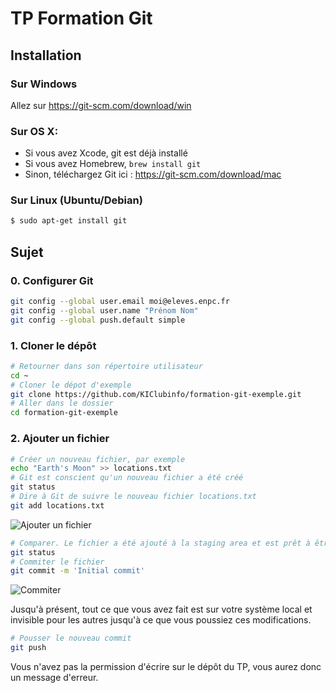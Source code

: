 TP Formation Git
================

## Installation

### Sur Windows
Allez sur https://git-scm.com/download/win

### Sur OS X:
- Si vous avez Xcode, git est déjà installé
- Si vous avez Homebrew, `brew install git`
- Sinon, téléchargez Git ici : https://git-scm.com/download/mac

### Sur Linux (Ubuntu/Debian)
``` bash
$ sudo apt-get install git
```

## Sujet

### 0. Configurer Git

``` bash
git config --global user.email moi@eleves.enpc.fr
git config --global user.name "Prénom Nom"
git config --global push.default simple
```

### 1. Cloner le dépôt
``` bash
# Retourner dans son répertoire utilisateur
cd ~
# Cloner le dépot d'exemple
git clone https://github.com/KIClubinfo/formation-git-exemple.git
# Aller dans le dossier
cd formation-git-exemple
```

### 2. Ajouter un fichier
``` bash
# Créer un nouveau fichier, par exemple
echo "Earth's Moon" >> locations.txt
# Git est conscient qu'un nouveau fichier a été créé
git status
# Dire à Git de suivre le nouveau fichier locations.txt
git add locations.txt
```

![Ajouter un fichier](https://www.atlassian.com/dam/jcr:dbf0c59f-848d-4814-bfd5-6b190a092963/03.svg)


``` bash
# Comparer. Le fichier a été ajouté à la staging area et est prêt à être commité
git status
# Commiter le fichier
git commit -m 'Initial commit'
```

![Commiter](https://www.atlassian.com/dam/jcr:d5f60ca0-b606-4e7c-b3a2-430165bc0672/04.svg)

Jusqu'à présent, tout ce que vous avez fait est sur votre système local et invisible pour les autres jusqu'à ce que vous poussiez ces modifications.

``` bash
# Pousser le nouveau commit
git push
```

Vous n'avez pas la permission d'écrire sur le dépôt du TP, vous aurez donc un message d'erreur.
